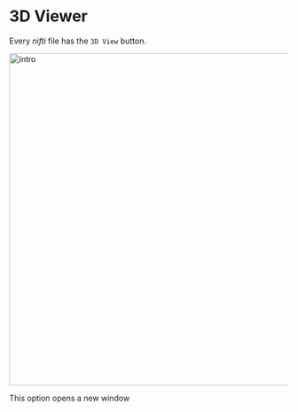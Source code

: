 # 3D Viewer

Every _nifti_ file has the `3D View` button.

<img src="../static/3d/01_intro.gif" alt="intro" width="600px">

This option opens a new window 
